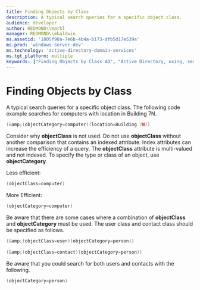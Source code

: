 ```yaml
---
title: Finding Objects by Class
description: A typical search queries for a specific object class.
audience: developer
author: REDMOND\\markl
manager: REDMOND\\mbaldwin
ms.assetid: '1805f98a-7e6b-4b4a-b173-dfb5d17e539a'
ms.prod: 'windows-server-dev'
ms.technology: 'active-directory-domain-services'
ms.tgt_platform: multiple
keywords: ["Finding Objects by Class AD", "Active Directory, using, searching, by class", "object AD , searching by class"]
---
```


# Finding Objects by Class

A typical search queries for a specific object class. The following code example searches for computers with location in Building 7N.


```C++
(&amp;(objectCategory=computer)(location=Building 7N))
```



Consider why **objectClass** is not used. Do not use **objectClass** without another comparison that contains an indexed attribute. Index attributes can increase the efficiency of a query. The **objectClass** attribute is multi-valued and not indexed. To specify the type or class of an object, use **objectCategory**.

Less efficient:


```C++
(objectClass=computer)
```



More Efficient:


```C++
(objectCategory=computer)
```



Be aware that there are some cases where a combination of **objectClass** and **objectCategory** must be used. The user class and contact class should be specified as follows.


```C++
(&amp;(objectClass=user)(objectCategory=person))
 
(&amp;(objectClass=contact)(objectCategory=person))
```



Be aware that you could search for both users and contacts with the following.


```C++
(objectCategory=person)
```



 

 




